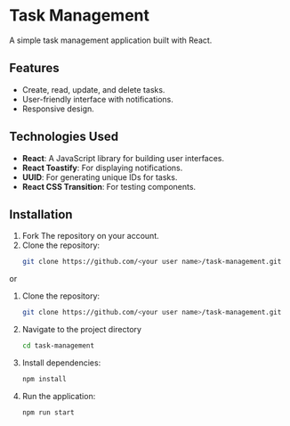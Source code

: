 # Task Management

A simple task management application built with React.

## Features

- Create, read, update, and delete tasks.
- User-friendly interface with notifications.
- Responsive design.

## Technologies Used

- **React**: A JavaScript library for building user interfaces.
- **React Toastify**: For displaying notifications.
- **UUID**: For generating unique IDs for tasks.
- **React CSS Transition**: For testing components.

## Installation

1. Fork The repository on your account.
2. Clone the repository:
   ```bash
   git clone https://github.com/<your user name>/task-management.git
   ```

or

1. Clone the repository:
   ```bash
   git clone https://github.com/<your user name>/task-management.git
   ```

2. Navigate to the project directory
    ```bash
    cd task-management
    ```

3. Install dependencies:
    ```bash
    npm install
    ```

4. Run the application: 
    ```bash
    npm run start
    ```
